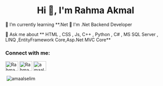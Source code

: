 <h1 align="center">Hi 👋, I'm Rahma Akmal</h1>

🌱 I’m currently learning **.Net
🌱 I'm .Net Backend Developer

💬 Ask me about ** HTML , CSS , Js, C++ , Python , C# , MS SQL Server , LINQ ,EntityFramework Core,Asp.Net MVC Core**

<h3 align="left">Connect with me:</h3>
<p align="left">
<a href="https://linkedin.com/in/rahma-akmal-bb9aa4277/" target="blank">
<img align="center" src="https://raw.githubusercontent.com/rahuldkjain/github-profile-readme-generator/master/src/images/icons/Social/linked-in-alt.svg" alt="Rahma akmal" height="30" width="40" /></a>
<a href="https://www.facebook.com/rahma.akmal.126" target="blank"><img align="center" src="https://raw.githubusercontent.com/rahuldkjain/github-profile-readme-generator/master/src/images/icons/Social/facebook.svg" alt="Rahma Akmal" height="30" width="40" /></a>
<a href="https://codeforces.com/profile/Rahma74" target="blank"><img align="center" src="https://raw.githubusercontent.com/rahuldkjain/github-profile-readme-generator/master/src/images/icons/Social/codeforces.svg" alt="amaalselim" height="30" width="40" /></a>
</p>


<p>&nbsp;<img align="center" src="https://github-readme-stats.vercel.app/api/top-langs?username=amaalselim&show_icons=true&locale=en&layout=compact" alt="amaalselim" /></p>
